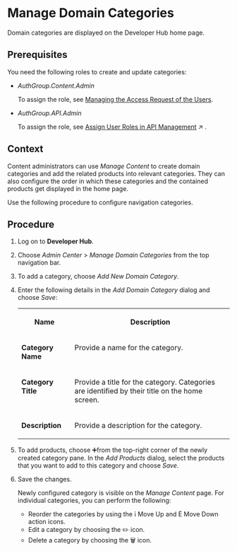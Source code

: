 <!-- loiobd9691d178b442c9870f930a6bdda3ee -->

<link rel="stylesheet" type="text/css" href="../css/sap-icons.css"/>

# Manage Domain Categories

Domain categories are displayed on the Developer Hub home page.



<a name="loiobd9691d178b442c9870f930a6bdda3ee__prereq_rng_phk_dhb"/>

## Prerequisites

You need the following roles to create and update categories:

-   *AuthGroup.Content.Admin* 

    To assign the role, see [Managing the Access Request of the Users](managing-the-access-request-of-the-users-8b79ee8.md).

-   *AuthGroup.API.Admin* 

    To assign the role, see [Assign User Roles in API Management](https://help.sap.com/viewer/de4066bb3f9240e3bfbcd5614e18c2f9/Cloud/en-US/911ca5a620e94ab581fa159d76b3b108.html "Use role collections to group together different roles that can be assigned to API Portal and API business hub enterprise users.") :arrow_upper_right: .




<a name="loiobd9691d178b442c9870f930a6bdda3ee__context_avx_yrt_xhb"/>

## Context

Content administrators can use *Manage Content* to create domain categories and add the related products into relevant categories. They can also configure the order in which these categories and the contained products get displayed in the home page.

Use the following procedure to configure navigation categories.



<a name="loiobd9691d178b442c9870f930a6bdda3ee__steps_bvx_yrt_xhb"/>

## Procedure

1.  Log on to **Developer Hub**.

2.  Choose *Admin Center* \> *Manage Domain Categories* from the top navigation bar.

3.  To add a category, choose *Add New Domain Category*.

4.  Enter the following details in the *Add Domain Category* dialog and choose *Save*:


    <table>
    <tr>
    <th valign="top">

    Name
    
    </th>
    <th valign="top">

    Description
    
    </th>
    </tr>
    <tr>
    <td valign="top">
    
    **Category Name**
    
    </td>
    <td valign="top">
    
    Provide a name for the category.
    
    </td>
    </tr>
    <tr>
    <td valign="top">
    
    **Category Title**
    
    </td>
    <td valign="top">
    
    Provide a title for the category. Categories are identified by their title on the home screen.
    
    </td>
    </tr>
    <tr>
    <td valign="top">
    
    **Description**
    
    </td>
    <td valign="top">
    
    Provide a description for the category.
    
    </td>
    </tr>
    </table>
    
5.  To add products, choose :heavy_plus_sign:from the top-right corner of the newly created category pane. In the *Add Products* dialog, select the products that you want to add to this category and choose *Save*.

6.  Save the changes.

    Newly configured category is visible on the *Manage Content* page. For individual categories, you can perform the following:

    -   Reorder the categories by using the <span class="SAP-icons-V5"></span> Move Up and <span class="SAP-icons-V5"></span> Move Down action icons.
    -   Edit a category by choosing the :pencil2: icon.
    -   Delete a category by choosing the :wastebasket: icon.


